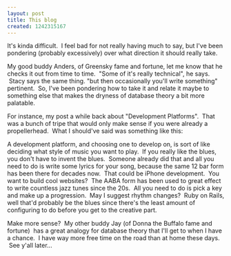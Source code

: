 ```yaml
--- 
layout: post
title: This blog
created: 1242315167
---
```

It's kinda difficult.  I feel bad for not really having much to say, but I've been pondering (probably excessively) over what direction it should really take.

My good buddy Anders, of Greensky fame and fortune, let me know that he checks it out from time to time.  "Some of it's really technical", he says.  Stacy says the same thing. "but then occasionally you'll write something" pertinent.  So, I've been pondering how to take it and relate it maybe to something else that makes the dryness of database theory a bit more palatable.

For instance, my post a while back about "Development Platforms".  That was a bunch of tripe that would only make sense if you were already a propellerhead.  What I should've said was something like this:

A development platform, and choosing one to develop on, is sort of like deciding what style of music you want to play.  If you really like the blues, you don't have to invent the blues.  Someone already did that and all you need to do is write some lyrics for your song, because the same 12 bar form has been there for decades now.  That could be iPhone development.  You want to build cool websites?  The AABA form has been used to great effect to write countless jazz tunes since the 20s.  All you need to do is pick a key and make up a progression.  May I suggest rhythm changes?  Ruby on Rails, well that'd probably be the blues since there's the least amount of configuring to do before you get to the creative part.

Make more sense?  My other buddy Jay (of Donna the Buffalo fame and fortune)  has a great analogy for database theory that I'll get to when I have a chance.  I have way more free time on the road than at home these days.  See y'all later...
